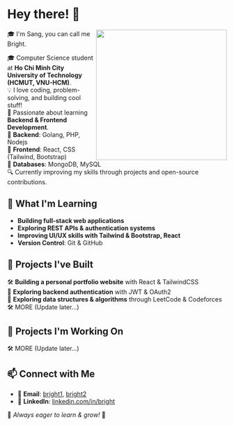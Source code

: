 # Hey there! 👋  
<img align='right' src="https://cdn.dribbble.com/users/730703/screenshots/6581243/avento.gif" width="300">
🎓 I'm Sang, you can call me Bright.

🎓 Computer Science student at **Ho Chi Minh City University of Technology (HCMUT, VNU-HCM)**.
<br>
💡 I love coding, problem-solving, and building cool stuff!
<br>
🌱 Passionate about learning **Backend & Frontend Development**.  
🔹 **Backend**: Golang, PHP, Nodejs  
🔹 **Frontend**: React, CSS (Tailwind, Bootstrap)  
🔹 **Databases**: MongoDB, MySQL  
🔍 Currently improving my skills through projects and open-source contributions.  


## 🚀 What I'm Learning  
- **Building full-stack web applications**  
- **Exploring REST APIs & authentication systems**  
- **Improving UI/UX skills with Tailwind & Bootstrap, React**  
- **Version Control**: Git & GitHub  

## 🚀 Projects I've Built

🛠 **Building a personal portfolio website** with React & TailwindCSS  
📖 **Exploring backend authentication** with JWT & OAuth2  
📖 **Exploring data structures & algorithms** through LeetCode & Codeforces  
🛠 MORE (Update later...)

## 📌 Projects I'm Working On
🛠 MORE (Update later...)

## 📫 Connect with Me  
- 📧 **Email**: [bright1](sangquangnqs@gmail.com), [bright2](sang.nguyennqs@hcmut.edu.vn)
- 💼 **LinkedIn**: [linkedin.com/in/bright](https://linkedin.com/in/bright)  

🌱 *Always eager to learn & grow!* 🚀  
